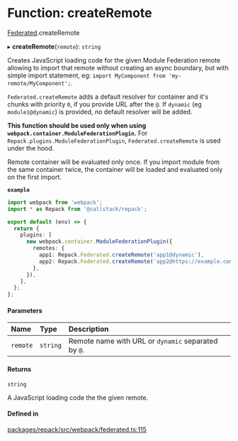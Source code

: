 # Function: createRemote

[Federated](../modules/Federated.md).createRemote

▸ **createRemote**(`remote`): `string`

Creates JavaScript loading code for the given Module Federation remote
allowing to import that remote without creating an async boundary, but with
simple import statement, eg: `import MyComponent from 'my-remote/MyComponent';`.

`Federated.createRemote` adds a default resolver for container and it's chunks
with priority `0`, if you provide URL after the `@`.
If `dynamic` (eg `module1@dynamic`) is provided, no default resolver will be added.

__This function should be used only when using `webpack.container.ModuleFederationPlugin`.__
For `Repack.plugins.ModuleFederationPlugin`, `Federated.createRemote` is used under the hood.

Remote container will be evaluated only once. If you import module from the same container twice,
the container will be loaded and evaluated only on the first import.

**`example`**
```ts
import webpack from 'webpack';
import * as Repack from '@callstack/repack';

export default (env) => {
  return {
    plugins: [
      new webpack.container.ModuleFederationPlugin({
        remotes: {
          app1: Repack.Federated.createRemote('app1@dynamic'),
          app2: Repack.Federated.createRemote('app2@https://example.com/app2.container.bundle'),
        },
      }),
    ],
  };
};
```

#### Parameters

| Name | Type | Description |
| :------ | :------ | :------ |
| `remote` | `string` | Remote name with URL or `dynamic` separated by `@`. |

#### Returns

`string`

A JavaScript loading code the the given remote.

#### Defined in

[packages/repack/src/webpack/federated.ts:115](https://github.com/callstack/repack/blob/1d9a1bb/packages/repack/src/webpack/federated.ts#L115)
